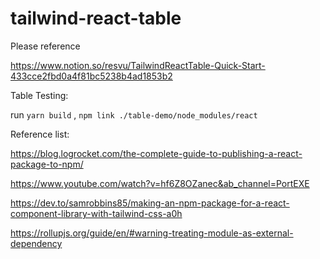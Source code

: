 # tailwind-react-table

Please reference

https://www.notion.so/resvu/TailwindReactTable-Quick-Start-433cce2fbd0a4f81bc5238b4ad1853b2

Table Testing:

run `yarn build` , `npm link ./table-demo/node_modules/react`

Reference list:

https://blog.logrocket.com/the-complete-guide-to-publishing-a-react-package-to-npm/

https://www.youtube.com/watch?v=hf6Z8OZanec&ab_channel=PortEXE

https://dev.to/samrobbins85/making-an-npm-package-for-a-react-component-library-with-tailwind-css-a0h

https://rollupjs.org/guide/en/#warning-treating-module-as-external-dependency

